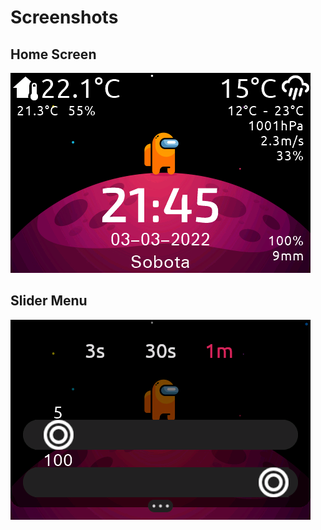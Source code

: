 # Screenshots

## Home Screen
![Screenshot](screenshots/home_view.png)

## Slider Menu
![Screenshot](screenshots/slider_view.png)